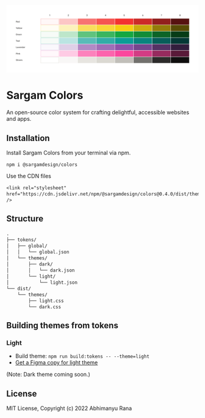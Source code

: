 ![](help/cover.png)

# Sargam Colors
An open-source color system for crafting delightful, accessible websites and apps.

## Installation
Install Sargam Colors from your terminal via npm.

```
npm i @sargamdesign/colors
```

Use the CDN files

```
<link rel="stylesheet" href="https://cdn.jsdelivr.net/npm/@sargamdesign/colors@0.4.0/dist/themes/light.min.css" />

```

## Structure

```
.
├── tokens/
│   ├── global/
│   │   └── global.json
│   └── themes/
│       ├── dark/
│       │   └── dark.json
│       └── light/
│           └── light.json
└── dist/
    └── themes/
        ├── light.css
        └── dark.css
```

## Building themes from tokens

### Light
- Build theme: `npm run build:tokens -- --theme=light`
- [Get a Figma copy for light theme](https://www.figma.com/community/file/1161992682973418812)

(Note: Dark theme coming soon.)

## License
MIT License, Copyright (c) 2022 Abhimanyu Rana
